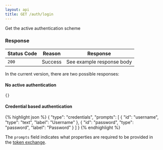 ```yaml
---
layout: api
title: GET /auth/login
---
```

Get the active authentication scheme

### Response

Status Code | Reason         | Response
------------|----------------|--------------
`200`       | Success        | See example response body

In the current version, there are two possible responses:

#### No active authentication

    {}

#### Credential based authentication

{% highlight json %}
{
  "type": "credentials",
  "prompts": [
    {
      "id": "username",
      "type": "text",
      "label": "Username"
    },
    {
      "id": "password",
      "type": "password",
      "label": "Password"
    }
  ]
}
{% endhighlight %}

The `prompts` field indicates what properties are required to be provided in the
[token exchange](../../../post/auth/token).

